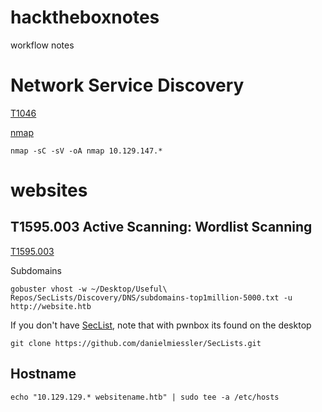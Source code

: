 # hacktheboxnotes
workflow notes

# Network Service Discovery 
[T1046](https://attack.mitre.org/techniques/T1046/)


[nmap](https://github.com/Johan-p/nmap-cheatsheet)

`nmap -sC -sV -oA nmap 10.129.147.*`



# websites

## T1595.003 Active Scanning: Wordlist Scanning 

[T1595.003](https://attack.mitre.org/techniques/T1595/003/) 

Subdomains

`gobuster vhost -w ~/Desktop/Useful\ Repos/SecLists/Discovery/DNS/subdomains-top1million-5000.txt -u http://website.htb`

If you don't have [SecList](https://www.kali.org/tools/seclists/), note that with pwnbox its found on the desktop

`git clone https://github.com/danielmiessler/SecLists.git`


## Hostname

`echo "10.129.129.* websitename.htb" | sudo tee -a /etc/hosts`



